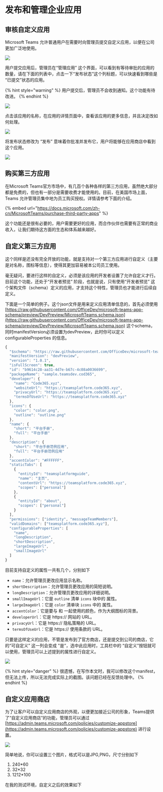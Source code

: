 # 发布和管理企业应用

## 审核自定义应用

Microsoft Teams 允许普通用户在需要时向管理员提交自定义应用，以便在公司更加广泛地使用。

![](../.gitbook/assets/tu-pian-%20%28215%29.png)

用户提交应用后，管理员在“管理应用” 这个界面，可以看到有等待审批的应用的数量，请在下面的列表中，点击一下“发布状态”这个列标题，可以快速看到哪些是 “已提交”状态的应用。

{% hint style="warning" %}
用户提交后，管理员不会收到通知。这个功能有待改进。
{% endhint %}

![](../.gitbook/assets/tu-pian-%20%28233%29.png)

点击该应用的名称，在应用的详情页面中，查看该应用的更多信息，并且决定改如何处理。

![](../.gitbook/assets/tu-pian-%20%28216%29.png)

将发布状态修改为 “发布” 意味着你批准并发布它，用户将能够在应用商店中看到这个应用。

![](../.gitbook/assets/tu-pian-%20%28220%29.png)



## 购买第三方应用

在Microsoft Teams官方市场中，有几百个各种各样的第三方应用，虽然绝大部分都是免费的，但也有一部分是需要收费才能使用的。目前，在美国市场上面，Teams 允许管理员集中地为员工购买授权。详情请参考下面的介绍。

{% embed url="https://docs.microsoft.com/zh-cn/MicrosoftTeams/purchase-third-party-apps" %}

这个功能还是很有必要的，用户需要更好的应用，而合作伙伴也需要有正常的商业收入，让我们期待这方面的生态和体系越来越好。

## 自定义第三方应用

这个同样是还没有完全开放的功能，就是支持对一个第三方应用进行自定义（主要是对名称，图标等信息），使得其更加容易被本公司员工使用。

毫无疑问，要进行这样的自定义，必须是该应用的开发者设置了允许自定义才行。目前这个功能，还处于“开发者预览” 阶段，也就是说，只有使用“开发者预览” 这个架构文件（schema）定义的应用，才支持这个特性，管理员也才能进行后续自定义。

下面是一个简单的例子。这个json文件是用来定义应用清单信息的，首先必须使用 [https://raw.githubusercontent.com/OfficeDev/microsoft-teams-app-schema/preview/DevPreview/MicrosoftTeams.schema.json](https://raw.githubusercontent.com/OfficeDev/microsoft-teams-app-schema/preview/DevPreview/MicrosoftTeams.schema.json) 这个schema，同时manifestVersion必须设置为devPreview，此时你可以定义configurableProperties 的信息。

```javascript
{
  "$schema": "https://raw.githubusercontent.com/OfficeDev/microsoft-teams-app-schema/preview/DevPreview/MicrosoftTeams.schema.json",
  "manifestVersion": "devPreview",
  "version": "1.0.1",
  "isFullScreen": true,
  "id": "b9614c28-aa31-4d7e-b67c-4c08a0036699",
  "packageName": "sample.teamsdev.cod365",
  "developer": {
    "name": "Code365.xyz",
    "websiteUrl": "https://teamsplatform.code365.xyz",
    "privacyUrl": "https://teamsplatform.code365.xyz",
    "termsOfUseUrl": "https://teamsplatform.code365.xyz"
  },
  "icons": {
    "color": "color.png",
    "outline": "outline.png"
  },
  "name": {
    "short": "平台手册",
    "full": "平台手册"
  },
  "description": {
    "short": "平台手册范例应用",
    "full": "平台手册范例应用"
  },
  "accentColor": "#FFFFFF",
  "staticTabs": [
    {
      "entityId": "teamsplatformguide",
      "name": "主页",
      "contentUrl": "https://teamsplatform.code365.xyz",
      "scopes": ["personal"]
    },
    {
      "entityId": "about",
      "scopes": ["personal"]
    }
  ],
  "permissions": ["identity", "messageTeamMembers"],
  "validDomains": ["teamsplatform.code365.xyz"],
  "configurableProperties": [
    "name",
    "longDescription",
    "shortDescription",
    "largeImageUrl",
    "smallImageUrl"
  ]
}

```

目前支持自定义的属性一共有几个，分别如下

* `name`：允许管理员更改应用显示名称。
* `shortDescription`：允许管理员更改应用的简短说明。
* `longDescription`：允许管理员更改应用的详细说明。
* `smallImageUrl`：它是 `outline` 清单 `icons` 块中的 属性。
* `largeImageUrl`：它是 `color` 清单块 `icons` 中的 属性。
* `accentColor`：它是要与 和 一起使用的颜色，作为大纲图标的背景。
* `developerUrl`：它是 https:// 网站的 URL。
* `privacyUrl`：它是 https:// 隐私策略的 URL。
* `termsOfUseUrl`：它是 https:// 使用条款的 URL。

只要是这样定义的应用，不管是发布到了官方商店，还是提交到公司的商店，它的“可自定义” 这一列会变成 "是”，选中此应用时，工具栏中的 “自定义”按钮就可以使用，管理员可以上述提到的属性进行自定义。

![](../.gitbook/assets/tu-pian-%20%28242%29.png)

{% hint style="danger" %}
很遗憾，在写作本文时，我可以修改这个manifest，但无法上传，所以无法完成实际上的截图。该问题已经在反馈处理中。
{% endhint %}

## 自定义应用商店

为了让客户可以自定义应用商店的外观，以便更加接近公司的形象，Teams提供了“自定义应用商店”的功能，管理员可以通过 [https://admin.teams.microsoft.com/policies/customize-appstore](https://admin.teams.microsoft.com/policies/customize-appstore) 进行设置。

![](../.gitbook/assets/tu-pian-%20%28243%29.png)

简单地说，你可以设置三个图片，格式可以是JPG,PNG，尺寸分别如下

1. 240\*60
2. 32\*32
3. 1212\*100

在我的测试环境，自定义之后的效果如下







